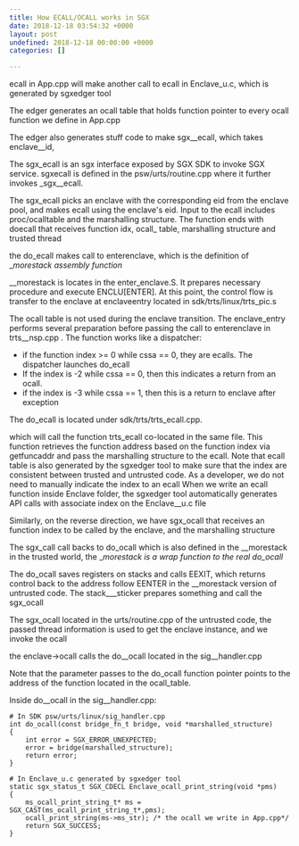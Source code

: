 ```yaml
---
title: How ECALL/OCALL works in SGX
date: 2018-12-18 03:54:32 +0000
layout: post
undefined: 2018-12-18 00:00:00 +0000
categories: []

---
```

ecall in App.cpp will make another call to ecall in Enclave_u.c, which is generated by sgxedger tool

The edger generates an ocall table that holds function pointer to every ocall function we define in App.cpp

The edger also generates stuff code to make sgx__ecall, which takes enclave__id,

The sgx_ecall is an sgx interface exposed by SGX SDK to invoke SGX service. sgxecall is defined in the psw/urts/routine.cpp where it further invokes _sgx__ecall.

The  sgx_ecall picks an enclave with the corresponding eid from the enclave pool, and makes ecall using the enclave's eid. Input to the ecall includes proc/ocalltable and the marshalling structure. The function ends with doecall that receives function idx, ocall_ table, marshalling structure and trusted thread

the do_ecall makes call to enterenclave, which is the definition of __morestack assembly function_

__morestack is locates in the enter_enclave.S. It prepares necessary procedure and execute ENCLU\[ENTER\]. At this point, the control flow is transfer to the enclave at enclaveentry located in sdk/trts/linux/trts_pic.s

The ocall table is not used during the enclave transition. The enclave_entry performs several preparation before passing the call to enterenclave in trts__nsp.cpp . The function works like a dispatcher:

* if the function index >= 0 while cssa == 0, they are ecalls. The dispatcher launches do_ecall
* If the index is -2 while cssa == 0, then this indicates a return from an ocall.
* if the index is -3 while cssa == 1, then this is a return to enclave after exception

The do_ecall is located under sdk/trts/trts_ecall.cpp.

which will call the function trts_ecall co-located in the same file. This function retrieves the function address based on the function index via getfuncaddr and pass the marshalling structure to the ecall. Note that ecall table is also generated by the sgxedger tool to make sure that the index are consistent between trusted and untrusted code. As a developer, we do not need to manually indicate the index to an ecall When we write an ecall function inside Enclave folder, the sgxedger tool automatically generates API calls with associate index on the Enclave__u.c file

Similarly, on the reverse direction, we have sgx_ocall that receives an function index to be called by the enclave, and the marshalling structure

The sgx_call call backs to do_ocall which is also defined in the __morestack in the trusted world, the __morestack is a wrap function to the real do_ocall_

The do_ocall saves registers on stacks and calls EEXIT, which returns control back to the address follow EENTER in the __morestack version of untrusted code. The stack___sticker prepares something and call the sgx_ocall

The sgx_ocall located in the urts/routine.cpp of the untrusted code, the passed thread information is used to get the enclave instance, and we invoke the ocall

the enclave->ocall calls the do__ocall located in the sig__handler.cpp

Note that the parameter passes to the do_ocall function pointer points to the address of the function located in the ocall_table.

Inside do__ocall in the sig__handler.cpp:

    # In SDK psw/urts/linux/sig_handler.cpp
    int do_ocall(const bridge_fn_t bridge, void *marshalled_structure)
    {
    	int error = SGX_ERROR_UNEXPECTED;
        error = bridge(marshalled_structure);
        return error;
    }
    
    # In Enclave_u.c generated by sgxedger tool
    static sgx_status_t SGX_CDECL Enclave_ocall_print_string(void *pms)
    {
    	ms_ocall_print_string_t* ms = SGX_CAST(ms_ocall_print_string_t*,pms);
        ocall_print_string(ms->ms_str); /* the ocall we write in App.cpp*/
        return SGX_SUCCESS;
    }